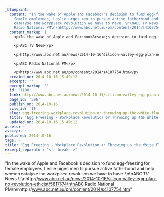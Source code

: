 ```yaml
---
_blueprint:
  content: "In the wake of Apple and Facebook's decision to fund egg-freezing for
    female employees, Leslie urges men to pursue active fatherhood and help women
    catalyse the workplace revolution we have to have. \n\nABC TV News \n\nhttp://www.abc.net.au/news/2014-10-16/silicon-valley-egg-plan-no-revolution-ethicist/5817674\n\nABC
    Radio National PM\n\nhttp://www.abc.net.au/pm/content/2014/s4107754.htm"
  content_markup: |
    <p>In the wake of Apple and Facebook&rsquo;s decision to fund egg-freezing for female employees, Leslie urges men to pursue active fatherhood and help women catalyse the workplace revolution we have to have.</p>

    <p>ABC TV News</p>

    <p>http://www.abc.net.au/news/2014-10-16/silicon-valley-egg-plan-no-revolution-ethicist/5817674</p>

    <p>ABC Radio National PM</p>

    <p>http://www.abc.net.au/pm/content/2014/s4107754.htm</p>
  created_on: 2014-10-16 15:49:12
  excerpt: ''
  excerpt_markup: ''
  id: '1100'
  link: http://www.abc.net.au/news/2014-10-16/silicon-valley-egg-plan-no-revolution-ethicist/5817674
  page_id: '596'
  publish_on: 2014-10-16
  site_id: '15'
  slug: egg-freezing-workplace-revolution-or-throwing-up-the-white-flag
  title: 'Egg Freezing - Workplace Revolution or Throwing up the White Flag? '
  updated_on: 2014-10-16 15:49:12
assets: ~
excerpt: ''
published: 2014-10-16
tags: ~
title: 'Egg Freezing - Workplace Revolution or Throwing up the White Flag? '
excerpt_separator: "<!--break-->"
---
```

"In the wake of Apple and Facebook's decision to fund egg-freezing for female
  employees, Leslie urges men to pursue active fatherhood and help women catalyse
  the workplace revolution we have to have. \n\nABC TV News \n\nhttp://www.abc.net.au/news/2014-10-16/silicon-valley-egg-plan-no-revolution-ethicist/5817674\n\nABC
  Radio National PM\n\nhttp://www.abc.net.au/pm/content/2014/s4107754.htm"
